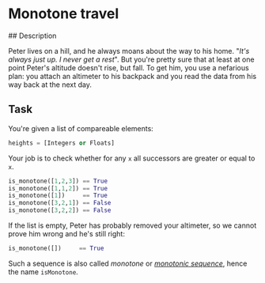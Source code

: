 # Monotone travel

## Description

Peter lives on a hill, and he always moans about the way to his home. "_It's always just up. I never get a rest_". But you're pretty sure that at least at one point Peter's altitude doesn't rise, but fall. To get him, you use a nefarious plan: you attach an altimeter to his backpack and you read the data from his way back at the next day.

## Task

You're given a list of compareable elements:

```python
heights = [Integers or Floats]
```

Your job is to check whether for any `x` all successors are greater or equal to `x`.

```python
is_monotone([1,2,3]) == True
is_monotone([1,1,2]) == True
is_monotone([1])     == True
is_monotone([3,2,1]) == False
is_monotone([3,2,2]) == False
```

If the list is empty, Peter has probably removed your altimeter, so we cannot prove him wrong and he's still right:

```python
is_monotone([])     == True
```

Such a sequence is also called _monotone_ or _[monotonic sequence](https://en.wikipedia.org/wiki/Monotonic_function)_, hence the name `isMonotone`.
